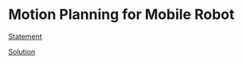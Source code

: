 # Motion Planning for Mobile Robot

[Statement](./Assignment-II.pdf)


[Solution](./A2-PartA-2017CS50415.py)

